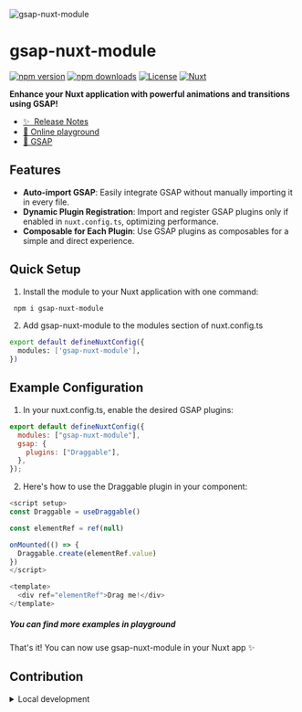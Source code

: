 <!--
Get your module up and running quickly.

Find and replace all on all files (CMD+SHIFT+F):
- Name: gsap-nuxt-module
- Package name: gsap-nuxt-module
- Description: GSAP integration for Nuxt.
-->

![gsap-nuxt-module]()

# gsap-nuxt-module

[![npm version][npm-version-src]][npm-version-href]
[![npm downloads][npm-downloads-src]][npm-downloads-href]
[![License][license-src]][license-href]
[![Nuxt][nuxt-src]][nuxt-href]

**Enhance your Nuxt application with powerful animations and transitions using GSAP!**

- [✨ &nbsp;Release Notes](/CHANGELOG.md)
- [🏀 Online playground](https://stackblitz.com/edit/nuxt-starter-yd3iet8z?file=app.vue)
- [📖 GSAP](https://gsap.com/)

## Features

- **Auto-import GSAP**: Easily integrate GSAP without manually importing it in every file.
- **Dynamic Plugin Registration**: Import and register GSAP plugins only if enabled in `nuxt.config.ts`, optimizing performance.
- **Composable for Each Plugin**: Use GSAP plugins as composables for a simple and direct experience.

## Quick Setup

1. Install the module to your Nuxt application with one command:

<!-- ```bash
npx nuxi module add gsap-nuxt-module
``` -->

```bash
 npm i gsap-nuxt-module
```

2. Add gsap-nuxt-module to the modules section of nuxt.config.ts

```bash
export default defineNuxtConfig({
  modules: ['gsap-nuxt-module'],
})
```

## Example Configuration

1. In your nuxt.config.ts, enable the desired GSAP plugins:

```js
export default defineNuxtConfig({
  modules: ["gsap-nuxt-module"],
  gsap: {
    plugins: ["Draggable"],
  },
});
```

2. Here's how to use the Draggable plugin in your component:

```js
<script setup>
const Draggable = useDraggable()

const elementRef = ref(null)

onMounted(() => {
  Draggable.create(elementRef.value)
})
</script>

<template>
  <div ref="elementRef">Drag me!</div>
</template>
```

##### You can find more examples in playground

That's it! You can now use gsap-nuxt-module in your Nuxt app ✨

## Contribution

<details>
  <summary>Local development</summary>
  
  ```bash
  # Install dependencies
  npm install
  
  # Generate type stubs
  npm run dev:prepare
  
  # Develop with the playground
  npm run dev
  
  # Build the playground
  npm run dev:build
  
  # Run ESLint
  npm run lint
  
  # Run Vitest
  npm run test
  npm run test:watch
  
  # Release new version
  npm run release
  ```

</details>

<!-- Badges -->

[npm-version-src]: https://img.shields.io/npm/v/gsap-nuxt-module/latest.svg?style=flat&colorA=020420&colorB=00DC82
[npm-version-href]: https://npmjs.com/package/gsap-nuxt-module
[npm-downloads-src]: https://img.shields.io/npm/dm/gsap-nuxt-module.svg?style=flat&colorA=020420&colorB=00DC82
[npm-downloads-href]: https://npm.chart.dev/gsap-nuxt-module
[license-src]: https://img.shields.io/npm/l/gsap-nuxt-module.svg?style=flat&colorA=020420&colorB=00DC82
[license-href]: https://npmjs.com/package/gsap-nuxt-module
[nuxt-src]: https://img.shields.io/badge/Nuxt-020420?logo=nuxt.js
[nuxt-href]: https://nuxt.com
